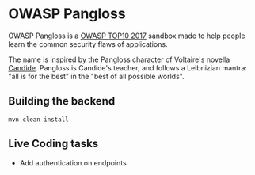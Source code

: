 # OWASP Pangloss

OWASP Pangloss is a [OWASP TOP10 2017](https://www.owasp.org/index.php/Top_10-2017_Top_10) sandbox made to help people learn the common security flaws of applications.

The name is inspired by the Pangloss character of Voltaire's novella [Candide](https://en.wikipedia.org/wiki/Candide). 
Pangloss is Candide's teacher, and follows a Leibnizian mantra: "all is for the best" in the "best of all possible worlds".

## Building the backend
`mvn clean install`

## Live Coding tasks
* Add authentication on endpoints
